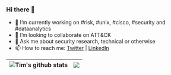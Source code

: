 ### Hi there 👋

- 🔭 I’m currently working on #risk, #unix, #cisco, #security and #dataanalytics
- 👯 I’m looking to collaborate on ATT&CK
- 💬 Ask me about security research, technical or otherwise
- 📫 How to reach me: <a href="https://twitter.com/timb_machine">Twitter</a> | <a href="https://www.linkedin.com/in/timb-machine">LinkedIn</a>

| <img align="center" src="https://github-readme-stats.vercel.app/api?username=timb-machine&show_icons=true&include_all_commits=true&theme=buefy&hide_border=true" alt="Tim's github stats" /> | <img align="center" src="https://github-readme-stats.vercel.app/api/top-langs/?username=timb-machine&layout=compact&theme=buefy&hide_border=true" /> |
| ------------- | ------------- |
